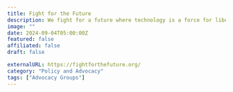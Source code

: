 ```yaml
---
title: Fight for the Future
description: We fight for a future where technology is a force for liberation— not oppression.
image: ""
date: 2024-09-04T05:00:00Z
featured: false
affiliated: false
draft: false

externalURL: https://fightforthefuture.org/
category: "Policy and Advocacy"
tags: ["Advocacy Groups"]
---
```

